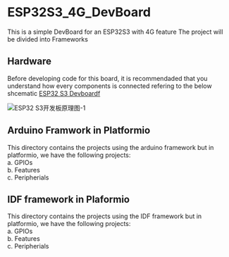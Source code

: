 # ESP32S3_4G_DevBoard
This is a simple DevBoard for an ESP32S3 with 4G feature 
The project will be divided into Frameworks
## Hardware 
Before developing code for this board, it is recommendaded that you understand how every components is connected refering to the below shcematic
 <a href="ESP32 S3开发板原理图.pdf">ESP32 S3 Devboardf</a>

![ESP32 S3开发板原理图-1](https://github.com/user-attachments/assets/648bf107-1f0b-433a-a325-db6b43f4281a)

## Arduino Framwork in Platformio
This directory contains the projects using the arduino framework but in platformio, we have the following projects: <br>
a.  GPIOs <br>
b.  Features <br>
c. Peripherials
## IDF framework in Plaformio
This directory contains the projects using the IDF framework but in platformio, we have the following projects: <br>
a.  GPIOs <br>
b.  Features <br>
c. Peripherials

